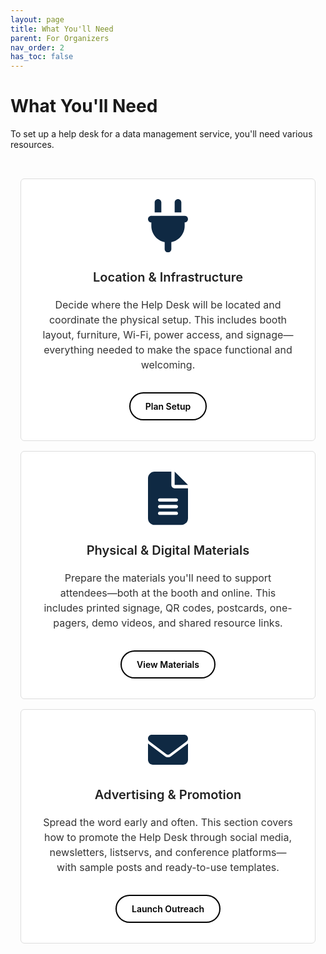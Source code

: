 ```yaml
---
layout: page
title: What You'll Need
parent: For Organizers
nav_order: 2
has_toc: false
---
```


# What You'll Need

To set up a help desk for a data management service, you'll need various resources.

<div class="icon-cards__cards-wrapper">
  <div class="icon-cards__card">
    <div class="icon-cards__card-heading-icon-text-wrapper">
      <div class="icon-cards__card-icon-wrapper">
        <svg class="icon-cards__card-icon" style="fill:#0f2943;" xmlns="http://www.w3.org/2000/svg" viewBox="0 0 384 512"><!--!Font Awesome Free 6.7.2 by @fontawesome - https://fontawesome.com License - https://fontawesome.com/license/free Copyright 2025 Fonticons, Inc.--><path d="M96 0C78.3 0 64 14.3 64 32l0 96 64 0 0-96c0-17.7-14.3-32-32-32zM288 0c-17.7 0-32 14.3-32 32l0 96 64 0 0-96c0-17.7-14.3-32-32-32zM32 160c-17.7 0-32 14.3-32 32s14.3 32 32 32l0 32c0 77.4 55 142 128 156.8l0 67.2c0 17.7 14.3 32 32 32s32-14.3 32-32l0-67.2C297 398 352 333.4 352 256l0-32c17.7 0 32-14.3 32-32s-14.3-32-32-32L32 160z"/></svg>
      </div>
      <div class="icon-cards__card-heading-wrapper">
        <h3 class="icon-cards__card-heading">Location & Infrastructure</h3>
      </div>
      <div class="icon-cards__card-text-content">
        <p>Decide where the Help Desk will be located and coordinate the physical setup. This includes booth layout, furniture, Wi-Fi, power access, and signage—everything needed to make the space functional and welcoming.</p>
      </div>
    </div>
    <div class="icon-cards__button-wrapper">
      <span class="icon-cards__card-button">Plan Setup</span>
    </div>
    <a href="{{ site.baseurl }}/docs/for_organizers/what_you_need/location_and_infrastructure" class="icon-cards__card-anchor"></a>
  </div>

  <div class="icon-cards__card">
    <div class="icon-cards__card-heading-icon-text-wrapper">
      <div class="icon-cards__card-icon-wrapper">
        <svg class="icon-cards__card-icon" style="fill:#0f2943;" xmlns="http://www.w3.org/2000/svg" viewBox="0 0 384 512"><!--!Font Awesome Free 6.7.2 by @fontawesome - https://fontawesome.com License - https://fontawesome.com/license/free Copyright 2025 Fonticons, Inc.--><path d="M64 0C28.7 0 0 28.7 0 64L0 448c0 35.3 28.7 64 64 64l256 0c35.3 0 64-28.7 64-64l0-288-128 0c-17.7 0-32-14.3-32-32L224 0 64 0zM256 0l0 128 128 0L256 0zM112 256l160 0c8.8 0 16 7.2 16 16s-7.2 16-16 16l-160 0c-8.8 0-16-7.2-16-16s7.2-16 16-16zm0 64l160 0c8.8 0 16 7.2 16 16s-7.2 16-16 16l-160 0c-8.8 0-16-7.2-16-16s7.2-16 16-16zm0 64l160 0c8.8 0 16 7.2 16 16s-7.2 16-16 16l-160 0c-8.8 0-16-7.2-16-16s7.2-16 16-16z"/></svg>
      </div>
      <div class="icon-cards__card-heading-wrapper">
        <h3 class="icon-cards__card-heading">Physical & Digital Materials</h3>
      </div>
      <div class="icon-cards__card-text-content">
        <p>Prepare the materials you'll need to support attendees—both at the booth and online. This includes printed signage, QR codes, postcards, one-pagers, demo videos, and shared resource links.</p>
      </div>
    </div>
    <div class="icon-cards__button-wrapper">
      <span class="icon-cards__card-button">View Materials</span>
    </div>
    <a href="{{ site.baseurl }}/docs/for_organizers/what_you_need/physical_materials" class="icon-cards__card-anchor"></a>
  </div>

  <div class="icon-cards__card">
    <div class="icon-cards__card-heading-icon-text-wrapper">
      <div class="icon-cards__card-icon-wrapper">
        <svg class="icon-cards__card-icon" style="fill:#0f2943;" xmlns="http://www.w3.org/2000/svg" viewBox="0 0 512 512"><!--!Font Awesome Free 6.7.2 by @fontawesome - https://fontawesome.com License - https://fontawesome.com/license/free Copyright 2025 Fonticons, Inc.--><path d="M48 64C21.5 64 0 85.5 0 112c0 15.1 7.1 29.3 19.2 38.4L236.8 313.6c11.4 8.5 27 8.5 38.4 0L492.8 150.4c12.1-9.1 19.2-23.3 19.2-38.4c0-26.5-21.5-48-48-48L48 64zM0 176L0 384c0 35.3 28.7 64 64 64l384 0c35.3 0 64-28.7 64-64l0-208L294.4 339.2c-22.8 17.1-54 17.1-76.8 0L0 176z"/></svg>
      </div>
      <div class="icon-cards__card-heading-wrapper">
        <h3 class="icon-cards__card-heading">Advertising & Promotion</h3>
      </div>
      <div class="icon-cards__card-text-content">
        <p>Spread the word early and often. This section covers how to promote the Help Desk through social media, newsletters, listservs, and conference platforms—with sample posts and ready-to-use templates.</p>
      </div>
    </div>
    <div class="icon-cards__button-wrapper">
      <span class="icon-cards__card-button">Launch Outreach</span>
    </div>
    <a href="{{ site.baseurl }}/docs/for_organizers/what_you_need/advertising" class="icon-cards__card-anchor"></a>
  </div>
</div>

<style>
/* Container wrapper for all cards */
.icon-cards__cards-wrapper {
  display: flex;
  flex-wrap: wrap;
  justify-content: center;
  gap: 1rem;
  padding: 2rem 1rem;
}

.icon-cards__card {
  position: relative;
  padding: 2rem;
  max-width: 450px;
  margin: 0 auto;
  text-align: center;
  background-color: #fff;
  border: 1px solid #ddd;
  border-radius: 6px;
  transition: all 0.3s ease;
  overflow: hidden;
  flex: 1 1 350px;
}

/* Pseudo-element for dashed border */
.icon-cards__card::before {
  content: '';
  position: absolute;
  top: 0;
  left: 0;
  width: 100%;
  height: 100%;
  pointer-events: none;
  border-radius: 6px;
  z-index: 1;
  opacity: 0;
  transition: opacity 0.2s ease;

  /* Simulated dashed border using gradients on all 4 sides */
  background:
    repeating-linear-gradient(to right, #ddd 0, #ddd 20px, transparent 20px, transparent 40px),  /* top */
    repeating-linear-gradient(to bottom, #ddd 0, #ddd 20px, transparent 20px, transparent 40px), /* right */
    repeating-linear-gradient(to right, #ddd 0, #ddd 20px, transparent 20px, transparent 40px),  /* bottom */
    repeating-linear-gradient(to bottom, #ddd 0, #ddd 20px, transparent 20px, transparent 40px); /* left */
  
  background-repeat: no-repeat;
  background-size: 100% 1px, 1px 100%, 100% 1px, 1px 100%;
  background-position: top left, top right, bottom left, top left;
}

/* Hover state: hide original border, show dashed overlay */
.icon-cards__card:hover {
  border-color: transparent;
  cursor: pointer;
}

.icon-cards__card:hover::before {
  opacity: 1;
}

/* Icon */
.icon-cards__card-icon-wrapper {
  margin-bottom: 1rem;
}

.icon-cards__card-icon {
  width: 64px;
  height: auto;
}

/* Heading */
.icon-cards__card-heading-wrapper {
  margin-bottom: 1rem;
}

.icon-cards__card-heading {
  font-size: 1.25rem;
  font-weight: 600;
  color: #222;
}

/* Text content */
.icon-cards__card-text-content p {
  font-size: 1rem;
  color: #333;
  line-height: 1.5;
  margin-bottom: 2rem;
}

/* Button wrapper */
.icon-cards__button-wrapper {
  display: flex;
  justify-content: center;
}

/* Default button style: white with black text */
.icon-cards__card-button {
  display: inline-block;
  padding: 0.75rem 1.5rem;
  border-radius: 999px;
  font-weight: 600;
  background-color: #fff;
  color: #000;
  border: 2px solid #000;
  text-align: center;
  transition: background-color 0.3s ease, color 0.3s ease, border 0.3s ease;
}

/* Button style when the card is hovered */
.icon-cards__card:hover .icon-cards__card-button {
  background-color: #e66025;
  color: #fff;
  border: 2px solid #e66025;
  cursor: pointer;
}

.icon-cards__card-anchor {
  position: absolute;
  inset: 0;
}

</style>